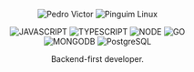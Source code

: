 <p align="center">
  <img src="https://img.shields.io/badge/Pedro%20Victor-800020?style=for-the-badge&logo=person&logoColor=white" alt="Pedro Victor">
  <img src="https://img.shields.io/badge/-000?style=for-the-badge&logo=linux&logoColor=white" alt="Pinguim Linux">
</p>

<div align="center">
  
  <img src="https://img.shields.io/badge/JAVASCRIPT-F7DF1E?style=for-the-badge&logo=javascript&logoColor=white" alt="JAVASCRIPT">
  <img src="https://img.shields.io/badge/TYPESCRIPT-3178C6?style=for-the-badge&logo=typescript&logoColor=white" alt="TYPESCRIPT">
  <img src="https://img.shields.io/badge/NODE-339933?style=for-the-badge&logo=node.js&logoColor=white" alt="NODE">
  <img src="https://img.shields.io/badge/GO-00ADD8?style=for-the-badge&logo=go&logoColor=white" alt="GO">

  <br>

  <!-- Linha 2 -->
  <img src="https://img.shields.io/badge/MONGODB-47A248?style=for-the-badge&logo=mongodb&logoColor=white" alt="MONGODB">
  <img src="https://img.shields.io/badge/PostgreSQL-336791?style=for-the-badge&logo=postgresql&logoColor=white" alt="PostgreSQL">

</div>

<p align="center">
  Backend-first developer.  
</p>


